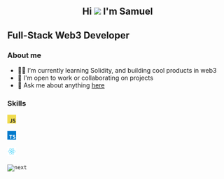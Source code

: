 ## <p align="center"> Hi ![](https://user-images.githubusercontent.com/18350557/176309783-0785949b-9127-417c-8b55-ab5a4333674e.gif) I'm Samuel </p>


## Full-Stack Web3 Developer

### About me

  - 👨‍💻 I’m currently learning Solidity, and building cool products in web3
  - 🤝 I'm open to work or collaborating on projects
  - 💬 Ask me about anything [here](https://github.com/samueldanso/samueldanso/issues)


### Skills

<code><img height="20" alt="javascript" src="https://raw.githubusercontent.com/github/explore/80688e429a7d4ef2fca1e82350fe8e3517d3494d/topics/javascript/javascript.png"></code>

<code><img height="20" alt="typescript" src="https://raw.githubusercontent.com/github/explore/80688e429a7d4ef2fca1e82350fe8e3517d3494d/topics/typescript/typescript.png"></code>

<code><img height="20" alt="react" src="https://raw.githubusercontent.com/github/explore/80688e429a7d4ef2fca1e82350fe8e3517d3494d/topics/react/react.png"></code>

<code><img height="20" alt="next" src="https://raw.githubusercontent.com/github/explore/80688e429a7d4ef2fca1e82350fe8e3517d3494d/topics/next/next.png"></code>